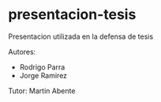 # presentacion-tesis

Presentacion utilizada en la defensa de tesis

Autores:

* Rodrigo Parra
* Jorge Ramirez

Tutor: Martin Abente